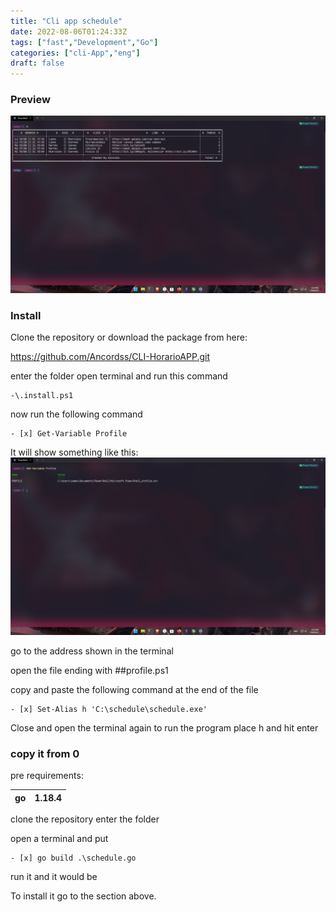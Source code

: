 ```yaml
---
title: "Cli app schedule"
date: 2022-08-06T01:24:33Z
tags: ["fast","Development","Go"]
categories: ["cli-App","eng"]
draft: false 
---
```

### Preview

![schedule_pic.png](https://raw.githubusercontent.com/Ancordss/CLI-HorarioAPP/main/pics/horario_pic.png)


### Install

Clone the repository or download the package from here: 

https://github.com/Ancordss/CLI-HorarioAPP.git

enter the folder open terminal and run this command

```
-\.install.ps1
```
now run the following command

```
- [x] Get-Variable Profile
```
It will show something like this: ![var_profile.png](https://raw.githubusercontent.com/Ancordss/CLI-HorarioAPP/main/pics/var_profile.png)

go to the address shown in the terminal

open the file ending with ##profile.ps1

copy and paste the following command at the end of the file
```
- [x] Set-Alias h 'C:\schedule\schedule.exe'
```
Close and open the terminal again to run the program place h and hit enter


### copy it from 0

pre requirements:

| go | 1.18.4|
|----|-------|

clone the repository enter the folder

open a terminal and put

```
- [x] go build .\schedule.go
```

run it and it would be

To install it go to the section above.
